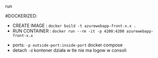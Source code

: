 run 

#DOCKERIZED:

- CREATE IMAGE : ```docker build -t azurewebapp-front-x.x .```
- RUN CONTAINER : ```docker run --rm -it -p 4200:4200 azurewebapp-front-x.x```
* ports: ```-p outside-port:inside-port``` docker compose 
* detach ```-d``` kontener działa w tle nie ma logow w consoli
